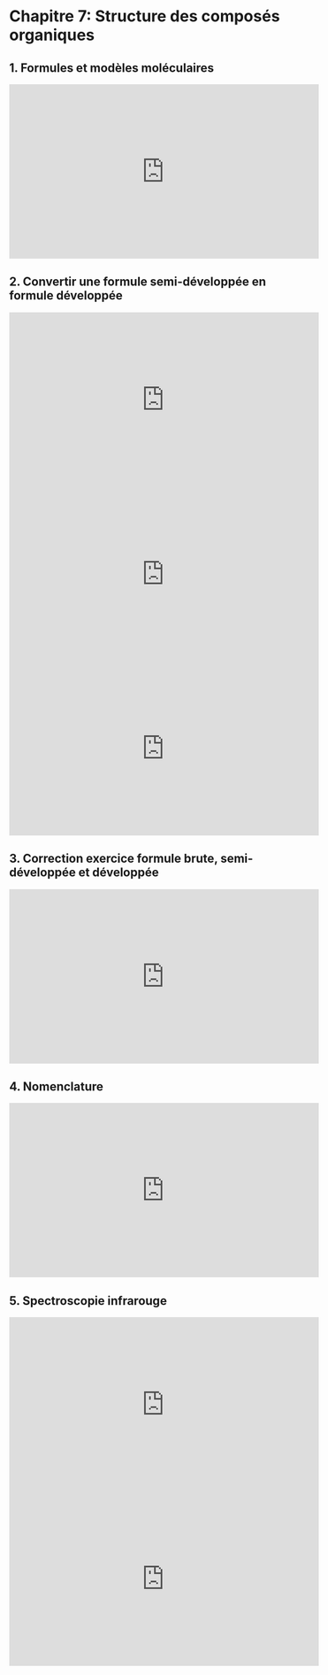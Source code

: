 # Chapitre 7: Structure des composés organiques

## 1. Formules et modèles moléculaires

<iframe width="560" height="315" src="https://www.youtube.com/embed/nzL8UeXUGqo?si=zTSxcpXIEQhGR7it" title="YouTube video player" frameborder="0" allow="accelerometer; autoplay; clipboard-write; encrypted-media; gyroscope; picture-in-picture; web-share" referrerpolicy="strict-origin-when-cross-origin" allowfullscreen></iframe>

## 2. Convertir une formule semi-développée en formule développée

<iframe width="560" height="315" src="https://www.youtube.com/embed/ngQ1GKosgs0?si=M6kv8KuwSkQ6PahP" title="YouTube video player" frameborder="0" allow="accelerometer; autoplay; clipboard-write; encrypted-media; gyroscope; picture-in-picture; web-share" referrerpolicy="strict-origin-when-cross-origin" allowfullscreen></iframe>

<iframe width="560" height="315" src="https://www.youtube.com/embed/eq7KWr6fU3c?si=rLHIlgBzZKZG5OMp" title="YouTube video player" frameborder="0" allow="accelerometer; autoplay; clipboard-write; encrypted-media; gyroscope; picture-in-picture; web-share" referrerpolicy="strict-origin-when-cross-origin" allowfullscreen></iframe>

<iframe width="560" height="315" src="https://www.youtube.com/embed/Ha0tdqqhFrI?si=iEUOiL3jsXyKHLaJ" title="YouTube video player" frameborder="0" allow="accelerometer; autoplay; clipboard-write; encrypted-media; gyroscope; picture-in-picture; web-share" referrerpolicy="strict-origin-when-cross-origin" allowfullscreen></iframe>

## 3. Correction exercice formule brute, semi-développée et développée

<iframe width="560" height="315" src="https://www.youtube.com/embed/2PfpaCWgo2Y?si=GKc5SgZR_I2pdVT3" title="YouTube video player" frameborder="0" allow="accelerometer; autoplay; clipboard-write; encrypted-media; gyroscope; picture-in-picture; web-share" referrerpolicy="strict-origin-when-cross-origin" allowfullscreen></iframe>

## 4. Nomenclature

<iframe width="560" height="315" src="https://www.youtube.com/embed/icmXwHywn9g?si=g6Cuh2QDzF33G8hw" title="YouTube video player" frameborder="0" allow="accelerometer; autoplay; clipboard-write; encrypted-media; gyroscope; picture-in-picture; web-share" referrerpolicy="strict-origin-when-cross-origin" allowfullscreen></iframe>

## 5. Spectroscopie infrarouge

<iframe width="560" height="315" src="https://www.youtube.com/embed/1xHWO9mIRYM?si=5FWpF4GClLYfAtrL" title="YouTube video player" frameborder="0" allow="accelerometer; autoplay; clipboard-write; encrypted-media; gyroscope; picture-in-picture; web-share" referrerpolicy="strict-origin-when-cross-origin" allowfullscreen></iframe>


<iframe width="560" height="315" src="https://www.youtube.com/embed/zIlEP_nRSAE?si=_l9SqPOvmknDPtyQ" title="YouTube video player" frameborder="0" allow="accelerometer; autoplay; clipboard-write; encrypted-media; gyroscope; picture-in-picture; web-share" referrerpolicy="strict-origin-when-cross-origin" allowfullscreen></iframe>
